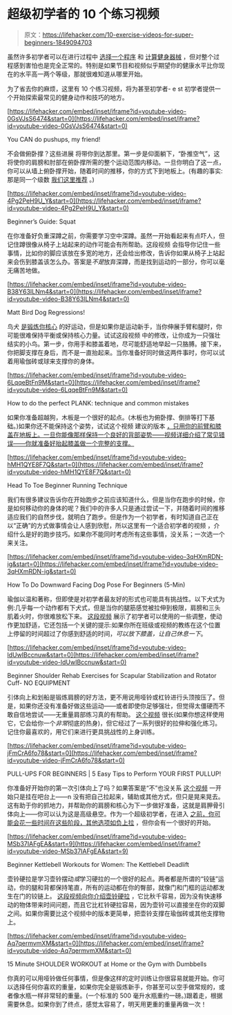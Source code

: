 # 超级初学者的 10 个练习视频

> 原文：<https://lifehacker.com/10-exercise-videos-for-super-beginners-1849094703>

虽然许多初学者可以在进行过程中 [选择一个程序](https://lifehacker.com/why-you-need-a-lifting-program-1847476779) 和 [计算健身器械](https://lifehacker.com/10-of-the-most-common-gym-machines-and-how-to-use-them-1848417507) ，但对整个过程感到害怕也是完全正常的。特别是如果节目和视频似乎期望你的健康水平比你现在的水平高一两个等级，那就很难知道从哪里开始。

为了省去你的麻烦，这里有 10 个练习视频，将为甚至初学者- e st 初学者提供一个开始探索最常见的健身动作和技巧的地方。

 [https://lifehacker.com/embed/inset/iframe?id=youtube-video-0GsVJsS6474&start=0](https://lifehacker.com/embed/inset/iframe?id=youtube-video-0GsVJsS6474&start=0)

<figcaption class="sc-1ptbguh-0 hxeMec caption">You CAN do pushups, my friend!</figcaption> 

不会做俯卧撑？这些进展 将带你到达那里。第一步是仰面躺下，“卧推空气”，这将使你的肩膀和肘部在俯卧撑所需的整个运动范围内移动。一旦你明白了这一点，你可以从墙上俯卧撑开始，随着时间的推移，你的方式下到地板上。(有趣的事实:那是同一个级数 [我们这里推荐](https://lifehacker.com/how-to-work-up-to-full-push-ups-without-starting-from-y-1718034181) 。)

 [https://lifehacker.com/embed/inset/iframe?id=youtube-video-4Pg2PeH9U_Y&start=0](https://lifehacker.com/embed/inset/iframe?id=youtube-video-4Pg2PeH9U_Y&start=0)

<figcaption class="sc-1ptbguh-0 hxeMec caption">Beginner’s Guide: Squat</figcaption> 

在你准备好负重深蹲之前，你需要学习空中深蹲。虽然一开始看起来有点吓人，但记住蹲很像从椅子上站起来的动作可能会有所帮助。这段视频 会指导你记住一些事情，比如你的脚应该放在多宽的地方，还会给出修改，告诉你如果从椅子上站起来会伤到膝盖该怎么办。答案是*不是*放弃深蹲，而是找到运动的一部分，你可以毫无痛苦地做。

 [https://lifehacker.com/embed/inset/iframe?id=youtube-video-B38Y63ILNm4&start=0](https://lifehacker.com/embed/inset/iframe?id=youtube-video-B38Y63ILNm4&start=0)

<figcaption class="sc-1ptbguh-0 hxeMec caption">Matt Bird Dog Regressions!</figcaption> 

鸟犬 [是锻炼你核心](https://lifehacker.com/the-bird-dog-is-an-abdominal-exercise-that-helps-reduce-1789963476) 的好运动，但是如果你是运动新手，当你伸展手臂和腿时，你可能很难保持平衡或保持核心力量。试试这段视频 中的修改，让你成为一只强壮结实的小鸟。第一步，你用手和膝盖着地，尽可能舒适地举起一只胳膊。接下来，你把脚支撑在身后，而不是一直抬起来。当你准备好同时做这两件事时，你可以试着用瑜伽砖或球来支撑你的身体。

 [https://lifehacker.com/embed/inset/iframe?id=youtube-video-6LqqeBtFn9M&start=0](https://lifehacker.com/embed/inset/iframe?id=youtube-video-6LqqeBtFn9M&start=0)

<figcaption class="sc-1ptbguh-0 hxeMec caption">How to do the perfect PLANK: technique and common mistakes</figcaption> 

如果你准备超越狗，木板是一个很好的起点。(木板也为俯卧撑、倒排等打下基础。)如果你还不能保持这个姿势，试试这个视频 建议的版本 [，只用你的前臂和膝盖在地板上。一旦你能像那样保持一个良好的背部姿势——视频详细介绍了常见错误——你就准备好抬起膝盖做一个完整的支撑。](https://www.youtube.com/watch?v=6LqqeBtFn9M)

 [https://lifehacker.com/embed/inset/iframe?id=youtube-video-hMH1QYE8F7Q&start=0](https://lifehacker.com/embed/inset/iframe?id=youtube-video-hMH1QYE8F7Q&start=0)

<figcaption class="sc-1ptbguh-0 hxeMec caption">Head To Toe Beginner Running Technique</figcaption> 

我们有很多建议告诉你在开始跑步之前应该知道什么，但是当你在跑步的时候，你是如何移动你的身体的呢？我们中的许多人只是通过尝试一下，并随着时间的推移适应我们的自然步伐，就明白了跑步。但是作为一个初学者，有时知道自己正在以“正确”的方式做事情会让人感到欣慰，所以这里有一个适合初学者的视频 ，介绍什么是好的跑步技巧。如果你不能同时考虑所有这些事情，没关系；一次选一个来关注。

 [https://lifehacker.com/embed/inset/iframe?id=youtube-video-3qHXmRDN-ig&start=0](https://lifehacker.com/embed/inset/iframe?id=youtube-video-3qHXmRDN-ig&start=0)

<figcaption class="sc-1ptbguh-0 hxeMec caption">How To Do Downward Facing Dog Pose For Beginners (5-Min)</figcaption> 

瑜伽以温和著称，但即使是对初学者最友好的形式也可能具有挑战性。以下犬式为例:几乎每一个动作都有下犬式，但是当你的腿筋感觉被拉伸到极限，肩膀和三头肌着火时，你很难放松下来。 [这段视频](https://www.youtube.com/watch?v=3qHXmRDN-ig) 展示了初学者可以使用的一些调整，使动作更加舒适，它还包括一个关键的提示:如果你所在班级或视频的教练在这个位置上停留的时间超过了你感到舒适的时间，*可以放下膝盖，让自己休息一下*。

 [https://lifehacker.com/embed/inset/iframe?id=youtube-video-ldUwIBccnuw&start=0](https://lifehacker.com/embed/inset/iframe?id=youtube-video-ldUwIBccnuw&start=0)

<figcaption class="sc-1ptbguh-0 hxeMec caption">Beginner Shoulder Rehab Exercises for Scapular Stabilization and Rotator Cuff- NO EQUIPMENT</figcaption> 

引体向上和划船是锻炼肩膀的好方法，更不用说用哑铃或杠铃进行头顶按压了。但是，如果你还没有准备好做这些运动——或者即使你足够强壮，但觉得太僵硬而不敢自信地尝试——无重量肩部练习真的有帮助。 [这个视频](https://www.youtube.com/watch?v=ldUwIBccnuw) 很长(如果你想这样使用它，它会给你一个*非常*彻底的热身)，但它经过了一系列很好的拉伸和强化练习。记住你最喜欢的，用它们来进行更具挑战性的上身训练。

 [https://lifehacker.com/embed/inset/iframe?id=youtube-video-jFmCrA6fo78&start=0](https://lifehacker.com/embed/inset/iframe?id=youtube-video-jFmCrA6fo78&start=0)

<figcaption class="sc-1ptbguh-0 hxeMec caption">PULL-UPS FOR BEGINNERS | 5 Easy Tips to Perform YOUR FIRST PULLUP!</figcaption> 

你准备好开始你的第一次引体向上了吗？如果答案是“不”也没关系 [这个视频](https://www.youtube.com/watch?v=jFmCrA6fo78) 一开始只是挂在吧台上——n 没有把自己拉起来，辅助或其他方式，但只是晃来晃去。这有助于你的抓地力，并帮助你的肩膀和核心为下一步做好准备，这就是肩胛骨引体向上——你可以认为这是高级悬空。作为一个超级初学者，在进入 [之前，你可能会花一些时间在这些阶段，其他选项如负上拉](https://lifehacker.com/all-the-ways-to-make-pull-ups-easier-1821906936) ，但你会有一个很好的开始。

 [https://lifehacker.com/embed/inset/iframe?id=youtube-video-MSb37IAFgEA&start=9](https://lifehacker.com/embed/inset/iframe?id=youtube-video-MSb37IAFgEA&start=9)

<figcaption class="sc-1ptbguh-0 hxeMec caption">Beginner Kettlebell Workouts for Women: The Kettlebell Deadlift</figcaption> 

壶铃硬拉是学习壶铃摆动*或*学习硬拉的一个很好的起点。两者都是所谓的“铰链”运动，你的腿和背都保持笔直，所有的运动都在你的臀部，就像门和门框的运动都发生在门的铰链上。 [这段视频向你介绍壶铃硬拉](https://www.youtube.com/watch?v=MSb37IAFgEA&t=9s) ，它比秋千容易，因为没有快速移动的物体带来时间问题，而且它比杠铃硬拉容易，因为壶铃可以直接坐在你的双脚之间。如果你需要比这个视频中的版本更简单，把壶铃支撑在瑜伽砖或其他支撑物上。

 [https://lifehacker.com/embed/inset/iframe?id=youtube-video-Aq7qermvmXM&start=0](https://lifehacker.com/embed/inset/iframe?id=youtube-video-Aq7qermvmXM&start=0)

<figcaption class="sc-1ptbguh-0 hxeMec caption">15 Minute SHOULDER WORKOUT at Home or the Gym with Dumbbells</figcaption> 

你真的可以用哑铃做任何事情，但是像这样的定时训练让你很容易就能开始。你可以选择任何你喜欢的重量，如果你完全是锻炼新手，你甚至可以空手做常规的，或者像水瓶一样非常轻的重量。(一个标准的 500 毫升水瓶重约一磅。)跟着走，根据需要休息。如果你到了终点，感觉太容易了，明天用更重的重量再做一次！